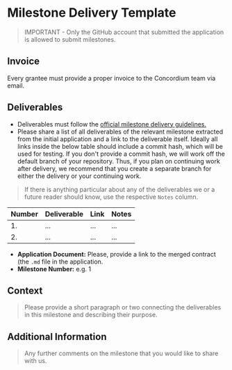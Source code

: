 # Milestone Delivery Template

> IMPORTANT - Only the GitHub account that submitted the application is allowed to submit milestones. 
> 
## Invoice
Every grantee must provide a proper invoice to the Concordium team via email. 

## Deliverables
* Deliverables must follow the [official milestone delivery guidelines. ](https://github.com/Concordium/Concordium-Free-Open-Grant-Milestone-Delivery)
*  Please share a list of all deliverables of the relevant milestone extracted from the initial application and a link to the deliverable itself. 
Ideally all links inside the below table should include a commit hash, which will be used for testing. If you don't provide a commit hash, we will work off the default branch of your repository. 
Thus, if you plan on continuing work after delivery, we recommend that you create a separate branch for either the delivery or your continuing work. 
> 
> If there is anything particular about any of the deliverables we or a future reader should know, use the respective `Notes` column.

| Number | Deliverable | Link | Notes |
| ------------- | ------------- | ------------- |------------- |
| 1. | ... |...| ...| 
| 2.  | ... |...| ...| 



* **Application Document:** Please, provide a link to the merged contract (the `.md` file in the application. 
* **Milestone Number:** e.g. 1

## Context
> Please provide a short paragraph or two connecting the deliverables in this milestone and describing their purpose.

## Additional Information
> Any further comments on the milestone that you would like to share with us.